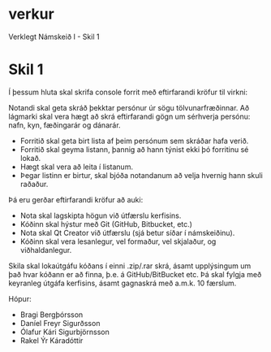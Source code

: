 verkur
======

Verklegt Námskeið I - Skil 1

# Skil 1

Í þessum hluta skal skrifa console forrit með eftirfarandi kröfur til virkni:

Notandi skal geta skráð þekktar persónur úr sögu tölvunarfræðinnar. Að lágmarki skal vera hægt að skrá eftirfarandi gögn um sérhverja persónu: nafn, kyn, fæðingarár og dánarár.
* Forritið skal geta birt lista af þeim persónum sem skráðar hafa verið.
* Forritið skal geyma listann, þannig að hann týnist ekki þó forritinu sé lokað.
* Hægt skal vera að leita í listanum.
* Þegar listinn er birtur, skal bjóða notandanum að velja hvernig hann skuli raðaður.

Þá eru gerðar eftirfarandi kröfur að auki:

* Nota skal lagskipta högun við útfærslu kerfisins.
* Kóðinn skal hýstur með Git (GitHub, Bitbucket, etc.)
* Nota skal Qt Creator við útfærslu (sjá betur síðar í námskeiðinu).
* Kóðinn skal vera lesanlegur, vel formaður, vel skjalaður, og viðhaldanlegur.

Skila skal lokaútgáfu kóðans í einni .zip/.rar skrá, ásamt upplýsingum um það hvar kóðann er að finna, þ.e. á GitHub/BitBucket etc. Þá skal fylgja með keyranleg útgáfa kerfisins, ásamt gagnaskrá með a.m.k. 10 færslum.

Hópur:
* Bragi Bergþórsson
* Daníel Freyr Sigurðsson
* Ólafur Kári Sigurbjörnsson
* Rakel Ýr Káradóttir
